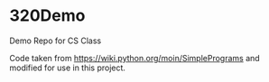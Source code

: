 320Demo
=======

Demo Repo for CS Class

Code taken from https://wiki.python.org/moin/SimplePrograms and modified for use in this project.
